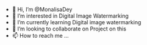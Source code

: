 - 👋 Hi, I’m @MonalisaDey
- 👀 I’m interested in Digital Image Watermarking
- 🌱 I’m currently learning Digital image watermarking
- 💞️ I’m looking to collaborate on Project on this
- 📫 How to reach me ...

<!---
MonalisaDey/MonalisaDey is a ✨ special ✨ repository because its `README.md` (this file) appears on your GitHub profile.
You can click the Preview link to take a look at your changes.
--->
